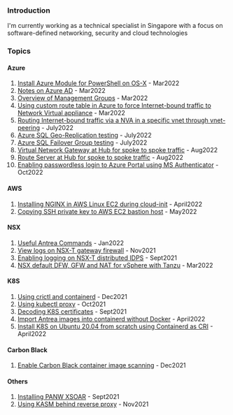 ### Introduction
I'm currently working as a technical specialist in Singapore with a focus on software-defined networking, security and cloud technologies


### Topics
#### Azure
1. [Install Azure Module for PowerShell on OS-X](post12azuremodule.md) - Mar2022
2. [Notes on Azure AD](post10azuread.md) - Mar2022
3. [Overview of Management Groups](post11resourcegroups.md) - Mar2022
4. [Using custom route table in Azure to force Internet-bound traffic to Network Virtual appliance](post14azurert.md) - Mar2022
5. [Routing Internet-bound traffic via a NVA in a specific vnet through vnet-peering](post19vyosvnetpeering.md) - July2022
6. [Azure SQL Geo-Replication testing](post20azuresqlgeoreplica.md) - July2022
7. [Azure SQL Failover Group testing](post21azuresqlfailovergroup.md) - July2022
8. [Virtual Network Gateway at Hub for spoke to spoke traffic](post22hubspokevgw.md) - Aug2022
9. [Route Server at Hub for spoke to spoke traffic](post23hubspokers.md) - Aug2022
10. [Enabling passwordless login to Azure Portal using MS Authenticator](post26passwdless.md) - Oct2022

#### AWS
1. [Installing NGINX in AWS Linux EC2 during cloud-init](post17ec2nginx.md) - April2022
2. [Copying SSH private key to AWS EC2 bastion host](post18scpaws.md) - May2022

#### NSX
1. [Useful Antrea Commands](post9antrea.md) - Jan2022
2. [View logs on NSX-T gateway firewall](post5-nsxtedge.md) - Nov2021
3. [Enabling logging on NSX-T distributed IDPS](post1-idps.md) - Sept2021
4. [NSX default DFW, GFW and NAT for vSphere with Tanzu](post13tkgs.md) - Mar2022

#### K8S
1. [Using crictl and containerd](post7crictl.md) - Dec2021
2. [Using kubectl proxy](post3-kubectlproxy.md) - Oct2021
3. [Decoding K8S certificates](post4-k8scert.md) - Sept2021
4. [Import Antrea images into containerd without Docker](post15antrea.md) - April2022
5. [Install K8S on Ubuntu 20.04 from scratch using Containerd as CRI](post16k8scontainerd.md) - April2022

#### Carbon Black
1. [Enable Carbon Black container image scanning](post8cbctl.md) - Dec2021

#### Others
1. [Installing PANW XSOAR](post2-xsoar.md) - Sept2021
2. [Using KASM behind reverse proxy](post6kasm.md) - Nov2021

